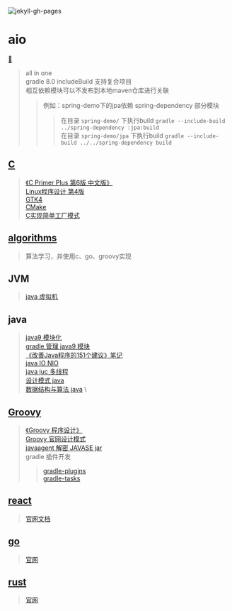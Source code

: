 ![jekyll-gh-pages](https://github.com/bougainvilleas/aio/actions/workflows/jekyll-gh-pages.yml/badge.svg?branch=snapshot&event=pull_request)

# aio

[:compass:](https://bougainvilleas.github.io/lotus/)

> all in one \
> gradle 8.0 includeBuild 支持复合项目 \
> 相互依赖模块可以不发布到本地maven仓库进行关联
> > 例如：spring-demo下的jpa依赖 spring-dependency 部分模块
> > > 在目录 `spring-demo/` 下执行build `gradle --include-build ../spring-dependency :jpa:build` \
> > > 在目录 `spring-demo/jpa` 下执行build `gradle --include-build ../../spring-dependency build`

## [C](c/README.md)

> [《C Primer Plus 第6版 中文版》](c/cprimerplus/README.md) \
> [Linux程序设计 第4版](c/linuxprogramming/README.md) \
> [GTK4](c/gtk4/README.md) \
> [CMake](c/cmake/README.md) \
> [C实现简单工厂模式](c/cmake/simple_factory/README.md)

## [algorithms](algorithms/README.md)

> 算法学习，并使用c、go、groovy实现

## JVM

> [java 虚拟机](jvm/README.md)

## java

> [java9 模块化](java-modular) \
> [gradle 管理 java9 模块](java-modular-gradle/java-modular-svc/README.md) \
> [《改善Java程序的151个建议》笔记](java-151/README.md) \
> [java IO NIO](java-io/README.md) \
> [java juc 多线程](java-juc/README.md) \
> [设计模式 java](java-design-pattern/README.md) \
> [数据结构与算法 java](java-data-structure-algorithm/README.md) \

## [Groovy](groovy-java/README.md)

> [《Groovy 程序设计》](groovy-java/groovy-study/README.md) \
> [Groovy 官网设计模式](groovy-java/groovy-design-pattern/README.md) \
> [javaagent 解密 JAVASE jar](groovy-java/java-agent/README.md) \
> gradle 插件开发
> > [gradle-plugins](groovy-java/gradle-plugins/README.md) \
> > [gradle-tasks](groovy-java/gradle-tasks/README.md)

## [react](react/README.md)

> [官网文档](https://reactjs.org/tutorial/tutorial.html)

## [go](go/README.md)

> [官网](https://go.dev)

## [rust](rust/README.md)

> [官网](https://www.rust-lang.org)
